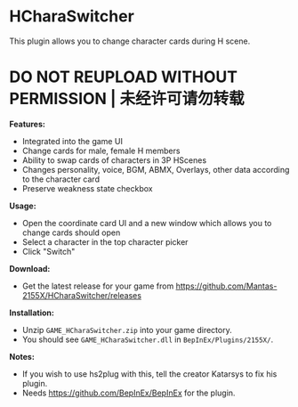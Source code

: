 # HCharaSwitcher

This plugin allows you to change character cards during H scene.

# DO NOT REUPLOAD WITHOUT PERMISSION | 未经许可请勿转载

**Features:**  
* Integrated into the game UI  
* Change cards for male, female H members  
* Ability to swap cards of characters in 3P HScenes  
* Changes personality, voice, BGM, ABMX, Overlays, other data according to the character card  
* Preserve weakness state checkbox  

**Usage:**  
* Open the coordinate card UI and a new window which allows you to change cards should open
* Select a character in the top character picker
* Click "Switch"

**Download:**  
* Get the latest release for your game from https://github.com/Mantas-2155X/HCharaSwitcher/releases  

**Installation:**  
* Unzip `GAME_HCharaSwitcher.zip` into your game directory.  
* You should see `GAME_HCharaSwitcher.dll` in `BepInEx/Plugins/2155X/`.  

**Notes:**
* If you wish to use hs2plug with this, tell the creator Katarsys to fix his plugin.  
* Needs https://github.com/BepInEx/BepInEx for the plugin.
